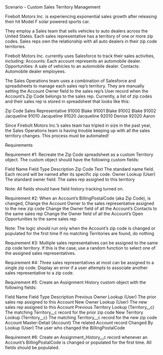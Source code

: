 Scenario - Custom Sales Territory Management

Firebolt Motors Inc. is experiencing exponential sales growth after releasing their hit Model F solar powered sports car. 

They employ a Sales team that sells vehicles to auto dealers across the United States. Each sales representative has a territory of one or more zip codes. Sales reps own the relationship with all auto dealers in their zip code territories.

Firebolt Motors Inc. currently uses Salesforce to track their sales activities, including:
Accounts: Each account represents an automobile dealer.
Opportunities: A sale of vehicles to an automobile dealer.
Contacts: Automobile dealer employees.

The Sales Operations team uses a combination of Salesforce and spreadsheets to manage each sales rep’s territory. They are manually setting the Account Owner field to the sales rep’s User record when the Account’s Zip Code belongs to the sales rep. Currently, a list of zip codes and their sales rep is stored in spreadsheet that looks like this:

Zip Code
Sales Representative
91000
Blake
91001
Blake
91002
Blake
91002
Jacqueline
91010
Jacqueline
91020
Jacqueline
92010
Denise
92020
Aaron


Since Firebolt Motors Inc.’s sales team has tripled in size in the past year, the Sales Operations team is having trouble keeping up with all the sales territory changes. This process must be automated!

Requirements 

Requirement #1: Recreate the Zip Code spreadsheet as a custom Territory object. The custom object should have the following custom fields:

Field Name
Field Type
Description
Zip Code
Text 
The standard name field. Each record will be named after its specific zip code.
Owner
Lookup (User)
The standard owner field. The sales rep assigned to this territory


Note: All fields should have field history tracking turned on.

Requirement #2: When an Account’s BillingPostalCode (aka Zip Code), is changed, 
Change the Account Owner to the sales representative assigned to the new zip code
Change the Owner field of all the Account’s Contacts to the same sales rep 
Change the Owner field of all the Account’s Open Opportunities to the same sales rep

Note: 
The logic should run only when the Account’s zip code is changed or populated for the first time
If no matching Territories are found, do nothing 

Requirement #3: Multiple sales representatives can be assigned to the same zip code territory. If this is the case, use a random function to select one of the assigned sales representatives.

Requirement #4: Three sales representatives at most can be assigned to a single zip code. Display an error if a user attempts to associate another sales representative to a zip code.

Requirement #5: Create an Assignment History custom object with the following fields:

Field Name
Field Type
Description
Previous Owner
Lookup (User)
The prior sales rep assigned to this Account
New Owner
Lookup (User)
The new sales rep assigned to this Account
Previous Territory
Lookup (Territory__c)
The matching Territory__c record for the prior zip code
New Territory
Lookup (Territory__c)
The matching Territory__c record for the new zip code
Account
Master-Detail (Account)
The related Account record
Changed By
Lookup (User)
The user who changed the BillingPostalCode


Requirement #6: Create an Assignment_History__c record whenever an Account’s BillingPostalCode is changed or populated for the first time. All fields should be populated.

